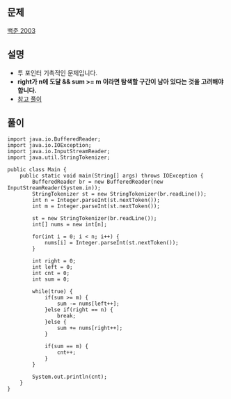## 문제
[백준 2003](https://www.acmicpc.net/problem/2003)

## 설명
* 투 포인터 기촉적인 문제입니다.
* **right가 n에 도달 && sum >= m 이라면 탐색할 구간이 남아 있다는 것을 고려해야합니다.**
* [참고 풀이](https://loosie.tistory.com/321) 

## 풀이
```
import java.io.BufferedReader;
import java.io.IOException;
import java.io.InputStreamReader;
import java.util.StringTokenizer;

public class Main {
    public static void main(String[] args) throws IOException {
        BufferedReader br = new BufferedReader(new InputStreamReader(System.in));
        StringTokenizer st = new StringTokenizer(br.readLine());
        int n = Integer.parseInt(st.nextToken());
        int m = Integer.parseInt(st.nextToken());

        st = new StringTokenizer(br.readLine());
        int[] nums = new int[n];

        for(int i = 0; i < n; i++) {
            nums[i] = Integer.parseInt(st.nextToken());
        }

        int right = 0;
        int left = 0;
        int cnt = 0;
        int sum = 0;

        while(true) {
            if(sum >= m) {
                sum -= nums[left++];
            }else if(right == n) {
                break;
            }else {
                sum += nums[right++];
            }

            if(sum == m) {
                cnt++;
            }
        }

        System.out.println(cnt);
    }
}

```
